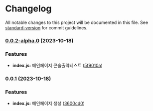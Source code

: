 # Changelog

All notable changes to this project will be documented in this file. See [standard-version](https://github.com/conventional-changelog/standard-version) for commit guidelines.

### [0.0.2-alpha.0](https://github.com/dev-truly/npm-standard-versioning/compare/v0.0.1...v0.0.2-alpha.0) (2023-10-18)


### Features

* **index.js:** 메인페이지 콘솔출력테스트 ([5f9010a](https://github.com/dev-truly/npm-standard-versioning/commit/5f9010a3796d21171b90685b4a58243cfca7bdf2))

### 0.0.1 (2023-10-18)


### Features

* **index.js:** 메인페이지 생성 ([3600cd0](https://github.com/dev-truly/npm-standard-versioning/commit/3600cd09203f726815761dbf7a2e267ed331dd75))
